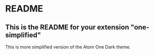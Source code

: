 # README
## This is the README for your extension "one-simplified"
This is more simplified version of the Atom One Dark theme.
